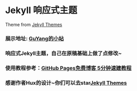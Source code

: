 # Jekyll 响应式主题
Theme from [Jekyll Themes][1]

### 展示地址: [GuYang的小站][3]

### 响应式Jekyll主题，自己在原稿基础上做了点修改~

### 使用教程参考：[GitHub Pages免费博客 5分钟速建教程][2]

### 感谢作者Hux的设计~你们可以去star[Jekyll Themes][1]


  [1]: https://github.com/Huxpro/huxpro.github.io
  [2]: https://www.flyzy2005.cn/build-page/build-github-pages-in-5-mins
  [3]: https://guyang369.github.io